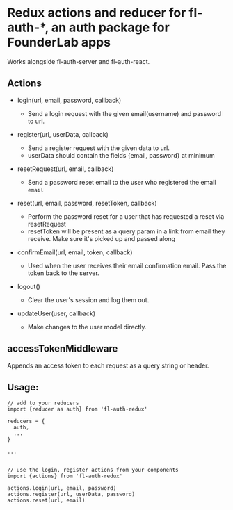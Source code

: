 Redux actions and reducer for fl-auth-*, an auth package for FounderLab apps
=======================================================================

Works alongside fl-auth-server and fl-auth-react.


Actions
-------

- login(url, email, password, callback)
    * Send a login request with the given email(username) and password to url.

- register(url, userData, callback)
    * Send a register request with the given data to url.
    * userData should contain the fields {email, password} at minimum

- resetRequest(url, email, callback)
    * Send a password reset email to the user who registered the email `email`

- reset(url, email, password, resetToken, callback)
    * Perform the password reset for a user that has requested a reset via resetRequest
    * resetToken will be present as a query param in a link from email they receive. Make sure it's picked up and passed along

- confirmEmail(url, email, token, callback)
    * Used when the user receives their email confirmation email. Pass the token back to the server.

- logout()
    * Clear the user's session and log them out.

- updateUser(user, callback)
    * Make changes to the user model directly.


accessTokenMiddleware
---------------------

Appends an access token to each request as a query string or header.


Usage: 
------
    // add to your reducers    
    import {reducer as auth} from 'fl-auth-redux'

    reducers = {
      auth,
      ...
    }

    ...


    // use the login, register actions from your components
    import {actions} from 'fl-auth-redux'
    
    actions.login(url, email, password)
    actions.register(url, userData, password)
    actions.reset(url, email)
